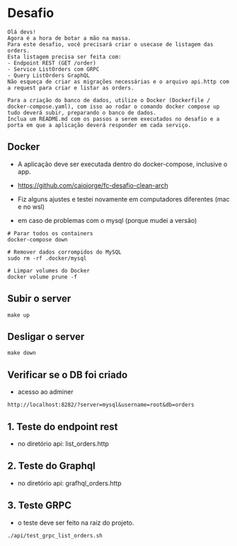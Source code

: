 # Desafio

```
Olá devs!
Agora é a hora de botar a mão na massa. 
Para este desafio, você precisará criar o usecase de listagem das orders.
Esta listagem precisa ser feita com:
- Endpoint REST (GET /order)
- Service ListOrders com GRPC
- Query ListOrders GraphQL
Não esqueça de criar as migrações necessárias e o arquivo api.http com a request para criar e listar as orders.

Para a criação do banco de dados, utilize o Docker (Dockerfile / docker-compose.yaml), com isso ao rodar o comando docker compose up tudo deverá subir, preparando o banco de dados.
Inclua um README.md com os passos a serem executados no desafio e a porta em que a aplicação deverá responder em cada serviço.
```
## Docker
- A aplicação deve ser executada dentro do docker-compose, inclusive o app.
- https://github.com/caiojorge/fc-desafio-clean-arch
- Fiz alguns ajustes e testei novamente em computadores diferentes (mac e no wsl)

- em caso de problemas com o mysql (porque mudei a versão)
```
# Parar todos os containers
docker-compose down

# Remover dados corrompidos do MySQL
sudo rm -rf .docker/mysql

# Limpar volumes do Docker
docker volume prune -f
```

## Subir o server
```
make up
```

## Desligar o server
```
make down
```

## Verificar se o DB foi criado
- acesso ao adminer
```
http://localhost:8282/?server=mysql&username=root&db=orders
```
## 1. Teste do endpoint rest
- no diretório api: list_orders.http

## 2. Teste do Graphql
- no diretório api: grafhql_orders.http

## 3. Teste GRPC
- o teste deve ser feito na raiz do projeto.
```bash
./api/test_grpc_list_orders.sh
```


